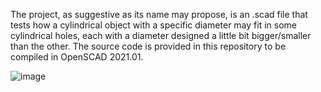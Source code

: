 The project, as suggestive as its name may propose, is an .scad file that tests how a cylindrical object with a specific diameter may fit in some cylindrical holes, each with a diameter designed a little bit bigger/smaller than the other. The source code is provided in this repository to be compiled in OpenSCAD 2021.01.

![image](https://github.com/user-attachments/assets/45b28459-056b-4e52-82ad-cb94a58e876a)

